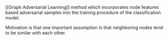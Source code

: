 [[Graph Adversarial Learning]] method which incorporates node features based adversarial samples into the training procedure of the classification model. 

Motivation is that one important assumption is that neighboring
nodes tend to be similar with each other.
